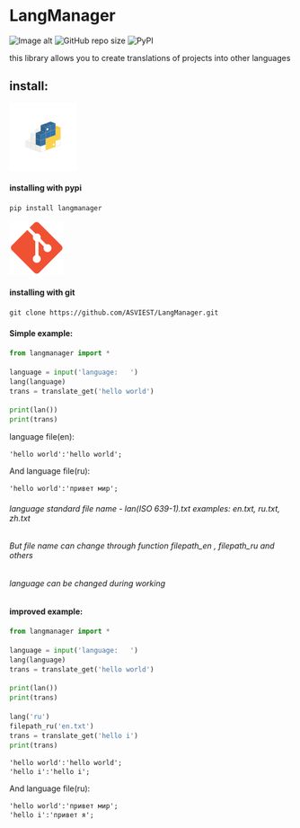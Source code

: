 # LangManager

![Image alt](https://img.shields.io/github/license/ASVIEST/LangManager?logo=GitHub&logoColor=orange&style=flat-square)
![GitHub repo size](https://img.shields.io/github/repo-size/ASVIEST/LangManager?color=green&label=size&logo=GitHub&logoColor=cAF7a6&style=flat-square)
![PyPI](https://img.shields.io/pypi/v/langmanager?color=yellow&label=version&logo=pypi&logoColor=orange&style=flat-square)

this library allows you to create translations of projects into other languages

## install:
<img alt="pypi_icon" src="https://raw.githubusercontent.com/ASVIEST/LangManager/main/mini_pypi_icon.png">

#### installing with pypi

```diff
pip install langmanager
```

<img alt="git_icon" src="https://raw.githubusercontent.com/ASVIEST/LangManager/main/mini_git_icon.png">

#### installing with git

```diff
git clone https://github.com/ASVIEST/LangManager.git
```
#### Simple example:
```python
from langmanager import *

language = input('language:   ')
lang(language)
trans = translate_get('hello world')

print(lan())
print(trans)
```

language file(en):

```
'hello world':'hello world';
```

And language file(ru):

```
'hello world':'привет мир';
```

###### language standard file name - lan(ISO 639-1).txt examples: en.txt, ru.txt, zh.txt
###### But file name can change through function filepath_en , filepath_ru and others

###### language can be changed during working
#### improved example:

```python
from langmanager import *

language = input('language:   ')
lang(language)
trans = translate_get('hello world')

print(lan())
print(trans)

lang('ru')
filepath_ru('en.txt')
trans = translate_get('hello i')
print(trans)
```
```
'hello world':'hello world';
'hello i':'hello i';
```
And language file(ru):
```
'hello world':'привет мир';
'hello i':'привет я';
```